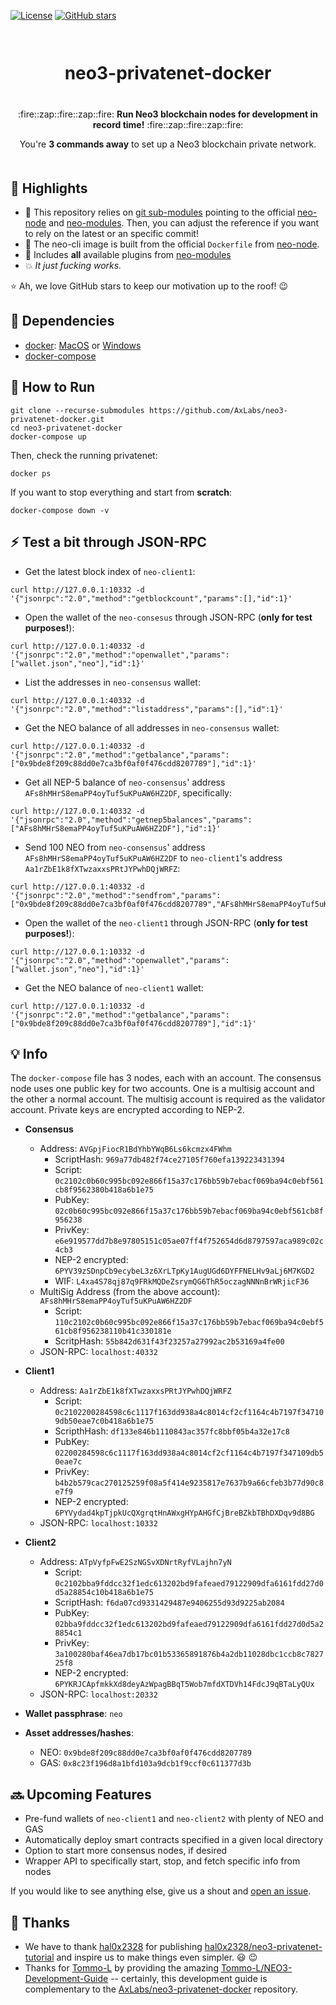 [![License](https://img.shields.io/github/license/AxLabs/neo3-privatenet-docker)](https://github.com/AxLabs/neo3-privatenet-docker/blob/master/LICENSE)
[![GitHub stars](https://img.shields.io/github/stars/AxLabs/neo3-privatenet-docker?style=social)](https://github.com/AxLabs/neo3-privatenet-docker/stargazers)

<div align="center" style="margin-top: 50pt; margin-bottom: 50px;">  
<h1>neo3-privatenet-docker</h1>
<p align="center" style="margin-top: 30pt;">
  :fire::zap::fire::zap::fire:
  <b>Run Neo3 blockchain nodes for development in record time!</b>
  :fire::zap::fire::zap::fire:
</p>

<p>You're <b>3 commands away</b> to set up a Neo3 blockchain private network.</p>
</div>

## :tada: Highlights

* :green_heart: This repository relies on [git sub-modules](https://git-scm.com/book/en/v2/Git-Tools-Submodules) pointing to the official [neo-node](https://github.com/neo-project/neo-modules/) and [neo-modules](https://github.com/neo-project/neo-node/). Then, you can adjust the reference if you want to rely on the latest or an specific commit!
* :rocket: The neo-cli image is built from the official `Dockerfile` from [neo-node](https://github.com/neo-project/neo-node/).
* :100: Includes **all** available plugins from [neo-modules](https://github.com/neo-project/neo-modules/)
* :boom: *It just fucking works.*

 :star: Ah, we love GitHub stars to keep our motivation up to the roof! :wink:

## :rotating_light: Dependencies
 - [docker](https://docs.docker.com/install/): [MacOS](https://docs.docker.com/docker-for-mac/install/) or [Windows](https://docs.docker.com/docker-for-windows/install/)
 - [docker-compose](https://docs.docker.com/compose/install/)

## :running: How to Run

```
git clone --recurse-submodules https://github.com/AxLabs/neo3-privatenet-docker.git
cd neo3-privatenet-docker
docker-compose up
```

Then, check the running privatenet:

```
docker ps
```

If you want to stop everything and start from **scratch**:

```
docker-compose down -v
```

## :zap: Test a bit through JSON-RPC

* Get the latest block index of `neo-client1`:

```
curl http://127.0.0.1:10332 -d '{"jsonrpc":"2.0","method":"getblockcount","params":[],"id":1}'
```

* Open the wallet of the `neo-consesus` through JSON-RPC (**only for test purposes!**):

```
curl http://127.0.0.1:40332 -d '{"jsonrpc":"2.0","method":"openwallet","params":["wallet.json","neo"],"id":1}'
```

* List the addresses in `neo-consensus` wallet:

```
curl http://127.0.0.1:40332 -d '{"jsonrpc":"2.0","method":"listaddress","params":[],"id":1}'
```

* Get the NEO balance of all addresses in `neo-consensus` wallet:

```
curl http://127.0.0.1:40332 -d '{"jsonrpc":"2.0","method":"getbalance","params":["0x9bde8f209c88dd0e7ca3bf0af0f476cdd8207789"],"id":1}'
```

* Get all NEP-5 balance of `neo-consensus`' address `AFs8hMHrS8emaPP4oyTuf5uKPuAW6HZ2DF`, specifically:

```
curl http://127.0.0.1:40332 -d '{"jsonrpc":"2.0","method":"getnep5balances","params":["AFs8hMHrS8emaPP4oyTuf5uKPuAW6HZ2DF"],"id":1}'
```

* Send 100 NEO from `neo-consensus`' address `AFs8hMHrS8emaPP4oyTuf5uKPuAW6HZ2DF` to `neo-client1`'s address `Aa1rZbE1k8fXTwzaxxsPRtJYPwhDQjWRFZ`:

```
curl http://127.0.0.1:40332 -d '{"jsonrpc":"2.0","method":"sendfrom","params":["0x9bde8f209c88dd0e7ca3bf0af0f476cdd8207789","AFs8hMHrS8emaPP4oyTuf5uKPuAW6HZ2DF","Aa1rZbE1k8fXTwzaxxsPRtJYPwhDQjWRFZ",100],"id":1}'
```

* Open the wallet of the `neo-client1` through JSON-RPC (**only for test purposes!**):

```
curl http://127.0.0.1:10332 -d '{"jsonrpc":"2.0","method":"openwallet","params":["wallet.json","neo"],"id":1}'
```

* Get the NEO balance of `neo-client1` wallet:

```
curl http://127.0.0.1:10332 -d '{"jsonrpc":"2.0","method":"getbalance","params":["0x9bde8f209c88dd0e7ca3bf0af0f476cdd8207789"],"id":1}'
```

## :bulb: Info

The `docker-compose` file has 3 nodes, each with an account. The consensus node uses one public key for two accounts. One is a multisig account and the other a normal account. The multisig account is required as the validator account. Private keys are encrypted according to NEP-2.

* **Consensus**
  * Address: `AVGpjFiocR1BdYhbYWqB6Ls6kcmzx4FWhm`
    * ScriptHash: `969a77db482f74ce27105f760efa139223431394`
    * Script: `0c2102c0b60c995bc092e866f15a37c176bb59b7ebacf069ba94c0ebf561cb8f9562380b418a6b1e75`
    * PubKey: `02c0b60c995bc092e866f15a37c176bb59b7ebacf069ba94c0ebf561cb8f956238`
    * PrivKey: `e6e919577dd7b8e97805151c05ae07ff4f752654d6d8797597aca989c02c4cb3`
    * NEP-2 encrypted: `6PYV39zSDnpCb9ecybeL3z6XrLTpKy1AugUGd6DYFFNELHv9aLj6M7KGD2`
    * WIF: `L4xa4S78qj87q9FRkMQDeZsrymQG6ThR5oczagNNNnBrWRjicF36`
  * MultiSig Address (from the above account): `AFs8hMHrS8emaPP4oyTuf5uKPuAW6HZ2DF`
    * Script: `110c2102c0b60c995bc092e866f15a37c176bb59b7ebacf069ba94c0ebf561cb8f956238110b41c330181e`
    * ScritpHash: `55b842d631f43f23257a27992ac2b53169a4fe00`
  * JSON-RPC: `localhost:40332`
* **Client1**
  * Address: `Aa1rZbE1k8fXTwzaxxsPRtJYPwhDQjWRFZ`
    * Script: `0c2102200284598c6c1117f163dd938a4c8014cf2cf1164c4b7197f347109db50eae7c0b418a6b1e75`
    * ScripthHash: `df133e846b1110843ac357fc8bbf05b4a32e17c8`
    * PubKey: `02200284598c6c1117f163dd938a4c8014cf2cf1164c4b7197f347109db50eae7c`
    * PrivKey: `b4b2b579cac270125259f08a5f414e9235817e7637b9a66cfeb3b77d90c8e7f9`
    * NEP-2 encrypted: `6PYVydad4kpTjpkUcQXgrqtHnAWxgHYpAHGfCjBreBZkbTBhDXDqv9d8BG`
  * JSON-RPC: `localhost:10332`
* **Client2**
  * Address: `ATpVyfpFwE2SzNGSvXDNrtRyfVLajhn7yN`
    * Script: `0c2102bba9fddcc32f1edc613202bd9fafeaed79122909dfa6161fdd27d0d5a28854c10b418a6b1e75`
    * ScriptHash: `f6da07cd9331429487e9406255d93d9225ab2084`
    * PubKey: `02bba9fddcc32f1edc613202bd9fafeaed79122909dfa6161fdd27d0d5a28854c1`
    * PrivKey: `3a100280baf46ea7db17bc01b53365891876b4a2db11028dbc1ccb8c782725f8`
    * NEP-2 encrypted: `6PYKRJCApfmkkXd8deyAzWpagBBqT5Wob7mfdXTDVh14FdcJ9qBTaLyQUx`
  * JSON-RPC: `localhost:20332`

* **Wallet passphrase**: `neo`

* **Asset addresses/hashes**:
  * NEO: `0x9bde8f209c88dd0e7ca3bf0af0f476cdd8207789`
  * GAS: `0x8c23f196d8a1bfd103a9dcb1f9ccf0c611377d3b`

## :soon: Upcoming Features

* Pre-fund wallets of `neo-client1` and `neo-client2` with plenty of NEO and GAS
* Automatically deploy smart contracts specified in a given local directory
* Option to start more consensus nodes, if desired
* Wrapper API to specifically start, stop, and fetch specific info from nodes

If you would like to see anything else, give us a shout and [open an issue](https://github.com/AxLabs/neo3-privatenet-docker/issues).

## :pray: Thanks

* We have to thank [hal0x2328](https://github.com/hal0x2328) for publishing [hal0x2328/neo3-privatenet-tutorial](https://github.com/hal0x2328/neo3-privatenet-tutorial) and inspire us to make things even simpler. :smiley: :wink:
* Thanks for [Tommo-L](https://github.com/Tommo-L) by providing the amazing [Tommo-L/NEO3-Development-Guide](https://github.com/Tommo-L/NEO3-Development-Guide) -- certainly, this development guide is complementary to the [AxLabs/neo3-privatenet-docker](https://github.com/AxLabs/neo3-privatenet-docker) repository.

